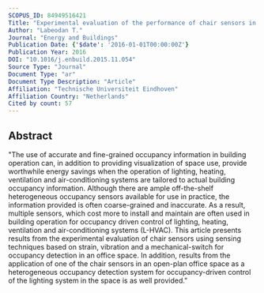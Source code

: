 ```yaml
---
SCOPUS_ID: 84949516421
Title: "Experimental evaluation of the performance of chair sensors in an office space for occupancy detection and occupancy-driven control"
Author: "Labeodan T."
Journal: "Energy and Buildings"
Publication Date: {'$date': '2016-01-01T00:00:00Z'}
Publication Year: 2016
DOI: "10.1016/j.enbuild.2015.11.054"
Source Type: "Journal"
Document Type: "ar"
Document Type Description: "Article"
Affiliation: "Technische Universiteit Eindhoven"
Affiliation Country: "Netherlands"
Cited by count: 57
---
```


## Abstract
"The use of accurate and fine-grained occupancy information in building operation can, in addition to providing visualization of space use, provide worthwhile energy savings when the operation of lighting, heating, ventilation and air-conditioning systems are tailored to actual building occupancy information. Although there are ample off-the-shelf heterogeneous occupancy sensors available for use in practice, the information provided is often coarse-grained and inaccurate. As a result, multiple sensors, which cost more to install and maintain are often used in building operation for occupancy driven control of lighting, heating, ventilation and air-conditioning systems (L-HVAC). This article presents results from the experimental evaluation of chair sensors using sensing techniques based on strain, vibration and a mechanical-switch for occupancy detection in an office space. In addition, results from the application of one of the chair sensors in an open-plan office space as a heterogeneous occupancy detection system for occupancy-driven control of the lighting system in the space is as well provided."
